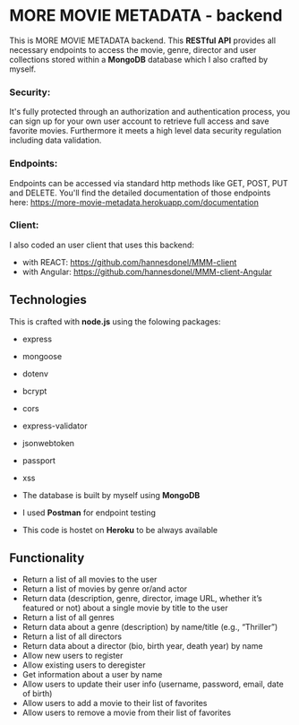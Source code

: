 # MORE MOVIE METADATA - backend

This is MORE MOVIE METADATA backend. This <b>RESTful API</b> provides all necessary endpoints to access the movie, genre, director and user collections stored within a <b>MongoDB</b> database which I also crafted by myself.

### Security:
It's fully protected through an authorization and authentication process, you can sign up for your own user account to retrieve full access and save favorite movies. Furthermore it meets a high level data security regulation including data validation. 

### Endpoints:
Endpoints can be accessed via standard http methods like GET, POST, PUT and DELETE.
You'll find the detailed documentation of those endpoints here: https://more-movie-metadata.herokuapp.com/documentation

### Client:
I also coded an user client that uses this backend:
- with REACT: https://github.com/hannesdonel/MMM-client
- with Angular: https://github.com/hannesdonel/MMM-client-Angular

## Technologies

This is crafted with <b>node.js</b> using the folowing packages:

- express
- mongoose
- dotenv
- bcrypt
- cors
- express-validator
- jsonwebtoken
- passport
- xss

- The database is built by myself using <b>MongoDB</b>
- I used <b>Postman</b> for endpoint testing
- This code is hostet on <b>Heroku</b> to be always available

## Functionality

- Return a list of all movies to the user
- Return a list of movies by genre or/and actor
- Return data (description, genre, director, image URL, whether it’s featured or not) about a
  single movie by title to the user
- Return a list of all genres
- Return data about a genre (description) by name/title (e.g., “Thriller”)
- Return a list of all directors
- Return data about a director (bio, birth year, death year) by name
- Allow new users to register
- Allow existing users to deregister
- Get information about a user by name
- Allow users to update their user info (username, password, email, date of birth)
- Allow users to add a movie to their list of favorites
- Allow users to remove a movie from their list of favorites
